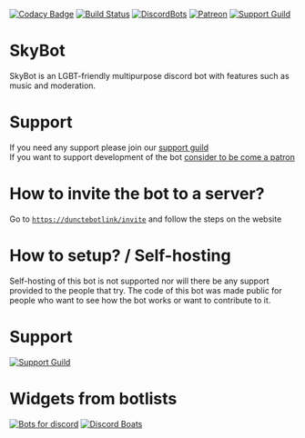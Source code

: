 [codacy]: https://api.codacy.com/project/badge/Grade/3ac632a5366a47e6a3a534303b4eb5f8
[codacyLink]: https://www.codacy.com/app/DuncteBot/SkyBot?utm_source=github.com&amp;utm_medium=referral&amp;utm_content=DuncteBot/SkyBot&amp;utm_campaign=Badge_Grade
[circle]: https://circleci.com/gh/DuncteBot/SkyBot/tree/master.svg?style=shield
[circleLink]: https://circleci.com/gh/DuncteBot/SkyBot/tree/master
[dbl]: https://discordbots.org/api/widget/status/210363111729790977.png
[dblLink]: https://discordbots.org/bot/210363111729790977
[discord]: https://discord.com/api/guilds/191245668617158656/embed.png
[discordLink]: https://dunctebot.link/server
[inviteLink]: https://dunctebot.link/invite
[patronLink]: https://patreon.com/DuncteBot
[patronImage]: https://img.shields.io/badge/Donate-Patreon-orange.svg

[![Codacy Badge][codacy]][codacyLink] [![Build Status][circle]][circleLink] [![DiscordBots][dbl]][dblLink] [![Patreon][patronImage]][patronLink] [![Support Guild][discord]][discordLink]

# SkyBot 
SkyBot is an LGBT-friendly multipurpose discord bot with features such as music and moderation.


# Support
If you need any support please join our [support guild][discordLink] <br />
If you want to support development of the bot [consider to be come a patron][patronLink]


# How to invite the bot to a server?
Go to [`https://dunctebotlink/invite`][inviteLink] and follow the steps on the website


# How to setup? / Self-hosting
Self-hosting of this bot is not supported nor will there be any support provided to the people that try.
The code of this bot was made public for people who want to see how the bot works or want to contribute to it.


# Support
[![Support Guild](https://discord.com/api/guilds/191245668617158656/embed.png?style=banner2)](https://dunctebot.link/server)


# Widgets from botlists
[![Bots for discord](https://botsfordiscord.com/api/bot/210363111729790977/widget)](https://botsfordiscord.com/bots/210363111729790977)
[![Discord Boats](https://discord.boats/api/widget/dunctebot)](https://discord.boats/bot/dunctebot)
